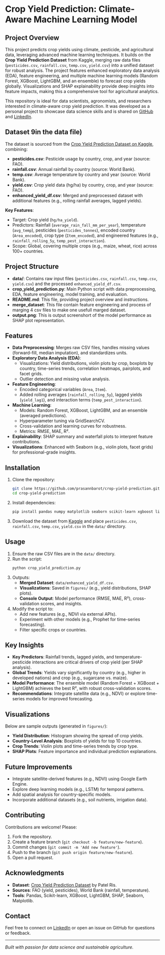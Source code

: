 # Crop Yield Prediction: Climate-Aware Machine Learning Model

## Project Overview
This project predicts crop yields using climate, pesticide, and agricultural data, leveraging advanced machine learning techniques. It builds on the **Crop Yield Prediction Dataset** from Kaggle, merging raw data files (`pesticides.csv`, `rainfall.csv`, `temp.csv`, `yield.csv`) into a unified dataset for robust analysis. The project features enhanced exploratory data analysis (EDA), feature engineering, and multiple machine learning models (Random Forest, XGBoost, LightGBM, and an ensemble) to forecast crop yields globally. Visualizations and SHAP explainability provide deep insights into feature impacts, making this a comprehensive tool for agricultural analytics.

This repository is ideal for data scientists, agronomists, and researchers interested in climate-aware crop yield prediction. It was developed as a personal project to showcase data science skills and is shared on [GitHub](https://github.com/prasannbarot) and [LinkedIn](https://www.linkedin.com/in/prasannbarot/).

## Dataset 9in the data file)
The dataset is sourced from the [Crop Yield Prediction Dataset on Kaggle](https://www.kaggle.com/datasets/patelris/crop-yield-prediction-dataset), combining:
- **pesticides.csv**: Pesticide usage by country, crop, and year (source: FAO).
- **rainfall.csv**: Annual rainfall by country (source: World Bank).
- **temp.csv**: Average temperature by country and year (source: World Bank).
- **yield.csv**: Crop yield data (hg/ha) by country, crop, and year (source: FAO).
- **enhanced_yield_df.csv**: Merged and preprocessed dataset with additional features (e.g., rolling rainfall averages, lagged yields).

**Key Features**:
- Target: Crop yield (`hg/ha_yield`).
- Predictors: Rainfall (`average_rain_fall_mm_per_year`), temperature (`avg_temp`), pesticides (`pesticides_tonnes`), encoded country (`Area_encoded`), crop type (`Item_encoded`), and engineered features (e.g., `rainfall_rolling_5y`, `temp_pest_interaction`).
- Scope: Global, covering multiple crops (e.g., maize, wheat, rice) across 100+ countries.

## Project Structure
- **data/**: Contains raw input files (`pesticides.csv`, `rainfall.csv`, `temp.csv`, `yield.csv`) and the processed `enhanced_yield_df.csv`.
- **crop_yield_prediction.py**: Main Python script with data preprocessing, EDA, feature engineering, model training, and evaluation.
- **README.md**: This file, providing project overview and instructions.
- **merge_dataset**: This file contain feature engineering and process of marging 4 csv files to make one usefull marged dataset.
- **output.png**: This is output screenshort of the model performance as SHAP plot representation. 

## Features
- **Data Preprocessing**: Merges raw CSV files, handles missing values (forward-fill, median imputation), and standardizes units.
- **Exploratory Data Analysis (EDA)**:
  - Visualizations: Yield distributions, violin plots by crop, boxplots by country, time-series trends, correlation heatmaps, pairplots, and facet grids.
  - Outlier detection and missing value analysis.
- **Feature Engineering**:
  - Encoded categorical variables (`Area`, `Item`).
  - Added rolling averages (`rainfall_rolling_5y`), lagged yields (`yield_lag1`), and interaction terms (`temp_pest_interaction`).
- **Machine Learning**:
  - Models: Random Forest, XGBoost, LightGBM, and an ensemble (averaged predictions).
  - Hyperparameter tuning via GridSearchCV.
  - Cross-validation and learning curves for robustness.
  - Metrics: RMSE, MAE, R².
- **Explainability**: SHAP summary and waterfall plots to interpret feature contributions.
- **Visualizations**: Enhanced with Seaborn (e.g., violin plots, facet grids) for professional-grade insights.

## Installation
1. Clone the repository:
   ```bash
   git clone https://github.com/prasannbarot/crop-yield-prediction.git
   cd crop-yield-prediction
   ```
2. Install dependencies:
   ```bash
   pip install pandas numpy matplotlib seaborn scikit-learn xgboost lightgbm shap
   ```
3. Download the dataset from [Kaggle](https://www.kaggle.com/datasets/patelris/crop-yield-prediction-dataset) and place `pesticides.csv`, `rainfall.csv`, `temp.csv`, `yield.csv` in the `data/` directory.

## Usage
1. Ensure the raw CSV files are in the `data/` directory.
2. Run the script:
   ```bash
   python crop_yield_prediction.py
   ```
3. Outputs:
   - **Merged Dataset**: `data/enhanced_yield_df.csv`.
   - **Visualizations**: Saved in `figures/` (e.g., yield distributions, SHAP plots).
   - **Console Output**: Model performance (RMSE, MAE, R²), cross-validation scores, and insights.
4. Modify the script to:
   - Add new features (e.g., NDVI via external APIs).
   - Experiment with other models (e.g., Prophet for time-series forecasting).
   - Filter specific crops or countries.

## Key Insights
- **Key Predictors**: Rainfall trends, lagged yields, and temperature-pesticide interactions are critical drivers of crop yield (per SHAP analysis).
- **Global Trends**: Yields vary significantly by country (e.g., higher in developed nations) and crop (e.g., sugarcane vs. maize).
- **Model Performance**: The ensemble model (Random Forest + XGBoost + LightGBM) achieves the best R², with robust cross-validation scores.
- **Recommendations**: Integrate satellite data (e.g., NDVI) or explore time-series models for improved forecasting.

## Visualizations
Below are sample outputs (generated in `figures/`):
- **Yield Distribution**: Histogram showing the spread of crop yields.
- **Country-Level Analysis**: Boxplots of yields for top 10 countries.
- **Crop Trends**: Violin plots and time-series trends by crop type.
- **SHAP Plots**: Feature importance and individual prediction explanations.

## Future Improvements
- Integrate satellite-derived features (e.g., NDVI) using Google Earth Engine.
- Explore deep learning models (e.g., LSTM) for temporal patterns.
- Add spatial analysis for country-specific models.
- Incorporate additional datasets (e.g., soil nutrients, irrigation data).

## Contributing
Contributions are welcome! Please:
1. Fork the repository.
2. Create a feature branch (`git checkout -b feature/new-feature`).
3. Commit changes (`git commit -m 'Add new feature'`).
4. Push to the branch (`git push origin feature/new-feature`).
5. Open a pull request.

## Acknowledgments
- **Dataset**: [Crop Yield Prediction Dataset](https://www.kaggle.com/datasets/patelris/crop-yield-prediction-dataset) by Patel Ris.
- **Sources**: FAO (yield, pesticides), World Bank (rainfall, temperature).
- **Tools**: Pandas, Scikit-learn, XGBoost, LightGBM, SHAP, Seaborn, Matplotlib.

## Contact
Feel free to connect on [LinkedIn](https://www.linkedin.com/in/prasannbarot/) or open an issue on GitHub for questions or feedback.

---

*Built with passion for data science and sustainable agriculture.*
